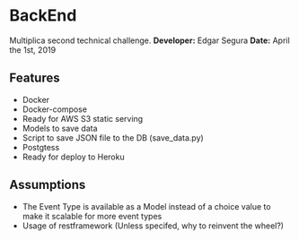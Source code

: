 # BackEnd
Multiplica second technical challenge.
**Developer:** Edgar Segura
**Date:** April the 1st, 2019

## Features

* Docker
* Docker-compose
* Ready for AWS S3 static serving
* Models to save data
* Script to save JSON file to the DB (save_data.py)
* Postgtess
* Ready for deploy to Heroku

## Assumptions

* The Event Type is available as a Model instead of a choice value to make it scalable for more event types
* Usage of restframework (Unless specifed, why to reinvent the wheel?)
